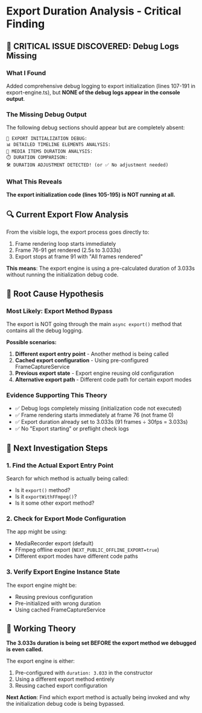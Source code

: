 # Export Duration Analysis - Critical Finding

## 🚨 CRITICAL ISSUE DISCOVERED: Debug Logs Missing

### What I Found
Added comprehensive debug logging to export initialization (lines 107-191 in export-engine.ts), but **NONE of the debug logs appear in the console output**.

### The Missing Debug Output
The following debug sections should appear but are completely absent:
```
🚀 EXPORT INITIALIZATION DEBUG:
📊 DETAILED TIMELINE ELEMENTS ANALYSIS:
🎥 MEDIA ITEMS DURATION ANALYSIS:
⏱️ DURATION COMPARISON:
🛠️ DURATION ADJUSTMENT DETECTED! (or ✅ No adjustment needed)
```

### What This Reveals
**The export initialization code (lines 105-195) is NOT running at all.**

## 🔍 Current Export Flow Analysis

From the visible logs, the export process goes directly to:
1. Frame rendering loop starts immediately
2. Frame 76-91 get rendered (2.5s to 3.033s)
3. Export stops at frame 91 with "All frames rendered"

**This means**: The export engine is using a pre-calculated duration of 3.033s without running the initialization debug code.

## 🎯 Root Cause Hypothesis

### Most Likely: Export Method Bypass
The export is NOT going through the main `async export()` method that contains all the debug logging. 

**Possible scenarios:**
1. **Different export entry point** - Another method is being called
2. **Cached export configuration** - Using pre-configured FrameCaptureService
3. **Previous export state** - Export engine reusing old configuration
4. **Alternative export path** - Different code path for certain export modes

### Evidence Supporting This Theory
- ✅ Debug logs completely missing (initialization code not executed)
- ✅ Frame rendering starts immediately at frame 76 (not frame 0)
- ✅ Export duration already set to 3.033s (91 frames ÷ 30fps = 3.033s)
- ✅ No "Export starting" or preflight check logs

## 🔧 Next Investigation Steps

### 1. Find the Actual Export Entry Point
Search for which method is actually being called:
- Is it `export()` method?
- Is it `exportWithFFmpeg()`?
- Is it some other export method?

### 2. Check for Export Mode Configuration
The app might be using:
- MediaRecorder export (default)
- FFmpeg offline export (`NEXT_PUBLIC_OFFLINE_EXPORT=true`)
- Different export modes have different code paths

### 3. Verify Export Engine Instance State
The export engine might be:
- Reusing previous configuration
- Pre-initialized with wrong duration
- Using cached FrameCaptureService

## 🎪 Working Theory
**The 3.033s duration is being set BEFORE the export method we debugged is even called.**

The export engine is either:
1. Pre-configured with `duration: 3.033` in the constructor
2. Using a different export method entirely
3. Reusing cached export configuration

**Next Action**: Find which export method is actually being invoked and why the initialization debug code is being bypassed.